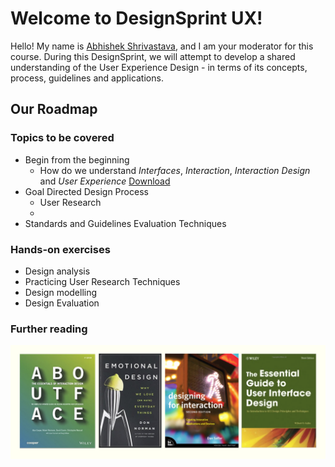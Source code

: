 # Welcome to DesignSprint UX!
Hello! My name is [Abhishek Shrivastava](https://www.iitg.ac.in/shri/), and I am your moderator for this course. During this DesignSprint, we will attempt to develop a shared understanding of the User Experience Design - in terms of its concepts, process, guidelines and applications. 
## Our Roadmap
### Topics to be covered
- Begin from the beginning
  - How do we understand *Interfaces*, *Interaction*, *Interaction Design* and *User Experience* <a href="https://www.dropbox.com/s/2lzbhescp2rvx5r/UxD_v001.pdf?dl=0" target="_blank">Download</a>
- Goal Directed Design Process
  - User Research
  - 
- Standards and Guidelines Evaluation Techniques

### Hands-on exercises
- Design analysis
- Practicing User Research Techniques
- Design modelling
- Design Evaluation

### Further reading
![This is a picture showing books for further reading](https://raw.githubusercontent.com/shriitg/DesignSprintUX/master/furtherRead.png)
